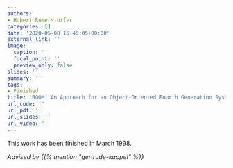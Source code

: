 ```yaml
---
authors:
- Hubert Rumerstorfer
categories: []
date: '2020-05-08 15:45:05+00:00'
external_link: ''
image:
  caption: ''
  focal_point: ''
  preview_only: false
slides: ''
summary: ''
tags:
- Finished
title: 'BOOM: An Approach for an Object-Oriented Fourth Generation System'
url_code: ''
url_pdf: ''
url_slides: ''
url_video: ''
---
```


This work has been finished in March 1998.

*Advised by {{% mention "gertrude-kappel" %}}*